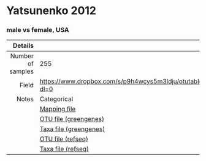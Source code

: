 # Yatsunenko 2012

### male vs female, USA


| Details        |             |
| -------------: |-------------|
| Number of samples | 255
| Field | https://www.dropbox.com/s/p9h4wcys5m3ldju/otutable.txt?dl=0
| Notes | Categorical
| | [Mapping file](https://www.dropbox.com/s/p9h4wcys5m3ldju/otutable.txt?dl=0)
| | [OTU file (greengenes)]()
| | [Taxa file (greengenes)]()
| | [OTU file (refseq)]()
| | [Taxa file (refseq)]()